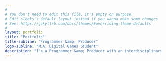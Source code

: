 ```yaml
---
#
# You don't need to edit this file, it's empty on purpose.
# Edit sleeks's default layout instead if you wanna make some changes
# See: https://jekyllrb.com/docs/themes/#overriding-theme-defaults
#
layout: portfolio
title: "Portfolio"
title-subline: "Programmer &amp; Producer"
logo-subline: "M.A. Digital Games Student"
description: "I'm a Programmer &amp; Producer with an interdisciplinary background, technological expertise and strong people skills. 10 years’ experience in digital media projects including print, web, video/animation, music and game development."
---
```

